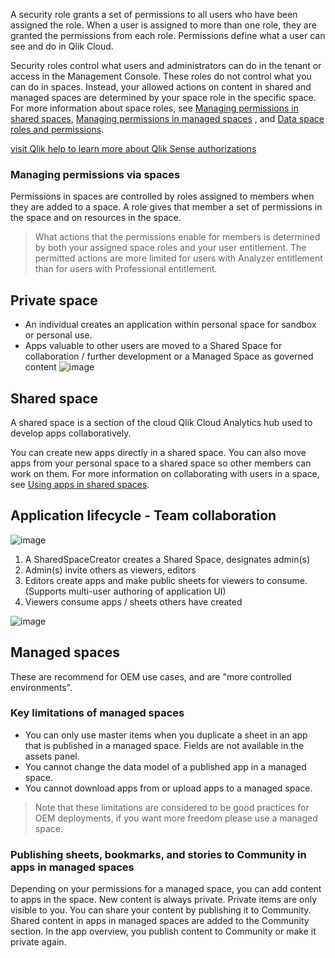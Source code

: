 
A security role grants a set of permissions to all users who have been assigned the role. When a user is assigned to more than one role, they are granted the permissions from each role. Permissions define what a user can see and do in Qlik Cloud.

Security roles control what users and administrators can do in the tenant or access in the Management Console. These roles do not control what you can do in spaces. Instead, your allowed actions on content in shared and managed spaces are determined by your space role in the specific space. For more information about space roles, see [Managing permissions in shared spaces](https://help.qlik.com/en-US/cloud-services/Subsystems/Hub/Content/Sense_Hub/Spaces/managing-shared-spaces.htm), [Managing permissions in managed spaces](https://help.qlik.com/en-US/cloud-services/Subsystems/Hub/Content/Sense_Hub/Spaces/managing-managed-spaces.htm) , and [Data space roles and permissions](https://help.qlik.com/en-US/cloud-services/Subsystems/Hub/Content/Sense_Hub/DataIntegration/DataSpaces/permissions-data-space.htm).

[visit Qlik help to learn more about Qlik Sense authorizations](https://help.qlik.com/en-US/cloud-services/Subsystems/Hub/Content/Sense_Hub/Admin/SaaS-user-permissions.htm)

### Managing permissions via spaces
Permissions in spaces are controlled by roles assigned to members when they are added to a space. A role gives that member a set of permissions in the space and on resources in the space.

> What actions that the permissions enable for members is determined by both your assigned space roles and your user entitlement. The permitted actions are more limited for users with Analyzer entitlement than for users with Professional entitlement.

## Private space
- An individual creates an application within personal space for sandbox or personal use. 
- Apps valuable to other users are moved to a Shared Space for collaboration / further development or a Managed Space as governed content
![image](https://user-images.githubusercontent.com/12411165/231541136-4b897434-e2b0-4652-a64a-cae43201d4b8.png)

## Shared space
A shared space is a section of the cloud Qlik Cloud Analytics hub used to develop apps collaboratively.

You can create new apps directly in a shared space. You can also move apps from your personal space to a shared space so other members can work on them. For more information on collaborating with users in a space, see [Using apps in shared spaces](https://help.qlik.com/en-US/cloud-services/Subsystems/Hub/Content/Sense_Hub/Spaces/managing-apps-in-spaces.htm).

## Application lifecycle - Team collaboration
![image](https://user-images.githubusercontent.com/12411165/231542379-0c90400c-1a87-4a30-b20c-d7c3f8fba6e1.png)
1. A SharedSpaceCreator creates a Shared Space, designates admin(s)
2. Admin(s) invite others as viewers, editors
3. Editors create apps and make public sheets for viewers to consume. (Supports multi-user authoring of application UI)
4. Viewers consume apps / sheets others have created

![image](https://user-images.githubusercontent.com/12411165/231705287-7358b67e-14fa-4b29-be94-7b2fa9643a0e.png)



## Managed spaces
These are recommend for OEM use cases, and are "more controlled environments".

### Key limitations of managed spaces 
- You can only use master items when you duplicate a sheet in an app that is published in a managed space. Fields are not available in the assets panel.
- You cannot change the data model of a published app in a managed space.
- You cannot download apps from or upload apps to a managed space.

> Note that these limitations are considered to be good practices for OEM deployments, if you want more freedom please use a managed space. 

### Publishing sheets, bookmarks, and stories to Community in apps in managed spaces
Depending on your permissions for a managed space, you can add content to apps in the space. New content is always private. Private items are only visible to you. You can share your content by publishing it to Community. Shared content in apps in managed spaces are added to the Community section. In the app overview, you publish content to Community or make it private again.

